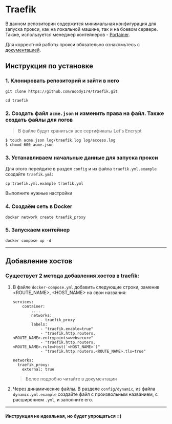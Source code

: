 # Traefik

В данном репозитории содержится минимальная конфигурация для запуска прокси, как на локальной машине, так и на боевом сервере.
Также, используется менеджер контейнеров - [Portainer](https://www.portainer.io/).

Для корректной работы прокси обязательно ознакомьтесь с [документацией](https://doc.traefik.io/traefik/).

## Инструкция по установке

### 1. Клонировать репозиторий и зайти в него
```text
git clone https://github.com/Woody174/traefik.git

cd traefik
```

### 2. Создать файл `acme.json` и изменить права на файл. Также создать файлы для логов

> В файле будут храниться все сертификаты Let's Encrypt

```console
$ touch acme.json log/traefik.log log/access.log
$ chmod 600 acme.json
```

### 3. Устанавливаем начальные данные для запуска прокси
Для этого перейдите в раздел `config` и из файла `traefik.yml.example` создайте `traefik.yml`:
```console
cp traefik.yml.example traefik.yml
```
Выполните нужные настройки

### 4. Создаём сеть в Docker
```console
docker network create traefik_proxy
```

### 5. Запускаем контейнер
```console
docker compose up -d
```
___

## Добавление хостов

### Существует 2 метода добавления хостов в traefik:

1. В файле `docker-compose.yml` добавить следующие строки, заменив <ROUTE_NAME>, <HOST_NAME> на свои названия:
    ```text
    services:
        container:
            ....
            networks:
                - traefik_proxy
            labels:
                - "traefik.enable=true"
                - "traefik.http.routers.<ROUTE_NAME>.entrypoints=websecure"
                - "traefik.http.routers.<ROUTE_NAME>.rule=Host(`<HOST_NAME>`)"
                - "traefik.http.routers.<ROUTE_NAME>.tls=true"
    
    networks:
      traefik_proxy:
        external: true
    ```
    > Более подробно читайте в документации

2. Через динамические файлы. В разделе `config/dynamic`, из файла `dynamic.yml.example` создайте файл с произвольным названием, с расширением `.yml`, и заполните его.

___

#### Инструкция не идеальная, но будет упрощаться =)
